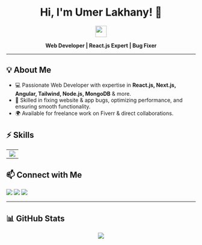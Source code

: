 <h1 align="center">Hi, I'm Umer Lakhany! 🚀</h1>
<p align="center">
  <img src="https://media.giphy.com/media/hvRJCLFzcasrR4ia7z/giphy.gif" width="30px">
</p>

<p align="center">
  <strong>Web Developer | React.js Expert | Bug Fixer</strong>
</p>

---

<h2>💡 About Me</h2>
<ul>
  <li>💻 Passionate Web Developer with expertise in <strong>React.js, Next.js, Angular, Tailwind, Node.js, MongoDB</strong> & more.</li>
  <li>🐛 Skilled in fixing website & app bugs, optimizing performance, and ensuring smooth functionality.</li>
  <li>🌍 Available for freelance work on Fiverr & direct collaborations.</li>
</ul>

<h2>⚡ Skills</h2>
<table>
  <tr>
    <td><img src="https://skillicons.dev/icons?i=html,css,js,react,nextjs,angular,nodejs,mongodb" /></td>
  </tr>
</table>

<h2>📫 Connect with Me</h2>
<p>
  <a href="https://github.com/umerlakhany"><img src="https://img.shields.io/badge/GitHub-000?style=for-the-badge&logo=github&logoColor=white"/></a>
  <a href="https://www.fiverr.com/s/5rkPXWE"><img src="https://img.shields.io/badge/Fiverr-1DBF73?style=for-the-badge&logo=fiverr&logoColor=white"/></a>
  <a href="mailto:your.email@example.com"><img src="https://img.shields.io/badge/Email-D14836?style=for-the-badge&logo=gmail&logoColor=white"/></a>
</p>

---

<h2>📊 GitHub Stats</h2>
<p align="center">
  <img src="https://github-readme-stats.vercel.app/api?username=umerlakhany&show_icons=true&theme=radical" />
</p>
